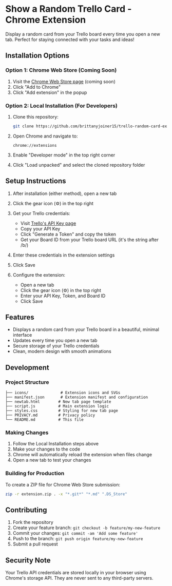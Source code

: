 # Show a Random Trello Card - Chrome Extension

Display a random card from your Trello board every time you open a new tab. Perfect for staying connected with your tasks and ideas!

## Installation Options

### Option 1: Chrome Web Store (Coming Soon)

1. Visit the [Chrome Web Store page](https://chrome.google.com/webstore/detail/show-a-random-trello-card) (coming soon)
2. Click "Add to Chrome"
3. Click "Add extension" in the popup

### Option 2: Local Installation (For Developers)

1. Clone this repository:
   ```bash
   git clone https://github.com/brittanyjoiner15/trello-random-card-extension.git
   ```

2. Open Chrome and navigate to:
   ```
   chrome://extensions
   ```

3. Enable "Developer mode" in the top right corner

4. Click "Load unpacked" and select the cloned repository folder

## Setup Instructions

1. After installation (either method), open a new tab
2. Click the gear icon (⚙️) in the top right
3. Get your Trello credentials:
   - Visit [Trello's API Key page](https://trello.com/app-key)
   - Copy your API Key
   - Click "Generate a Token" and copy the token
   - Get your Board ID from your Trello board URL (it's the string after /b/)
4. Enter these credentials in the extension settings
5. Click Save

3. Configure the extension:
   - Open a new tab
   - Click the gear icon (⚙️) in the top right
   - Enter your API Key, Token, and Board ID
   - Click Save

## Features

- Displays a random card from your Trello board in a beautiful, minimal interface
- Updates every time you open a new tab
- Secure storage of your Trello credentials
- Clean, modern design with smooth animations

## Development

### Project Structure

```
├── icons/              # Extension icons and SVGs
├── manifest.json       # Extension manifest and configuration
├── newtab.html        # New tab page template
├── script.js          # Main extension logic
├── styles.css         # Styling for new tab page
├── PRIVACY.md         # Privacy policy
└── README.md          # This file
```

### Making Changes

1. Follow the Local Installation steps above
2. Make your changes to the code
3. Chrome will automatically reload the extension when files change
4. Open a new tab to test your changes

### Building for Production

To create a ZIP file for Chrome Web Store submission:

```bash
zip -r extension.zip . -x "*.git*" "*.md" ".DS_Store"
```

## Contributing

1. Fork the repository
2. Create your feature branch: `git checkout -b feature/my-new-feature`
3. Commit your changes: `git commit -am 'Add some feature'`
4. Push to the branch: `git push origin feature/my-new-feature`
5. Submit a pull request

## Security Note

Your Trello API credentials are stored locally in your browser using Chrome's storage API. They are never sent to any third-party servers.
